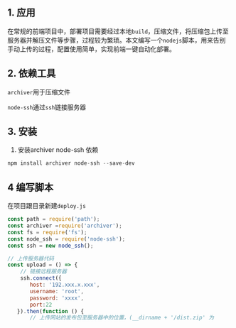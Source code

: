 ## 1. 应用

在常规的前端项目中，部署项目需要经过本地```build```，压缩文件，将压缩包上传至服务器并解压文件等步骤，过程较为繁琐。本文编写一个```nodejs```脚本，用来告别手动上传的过程，配置使用简单，实现前端一键自动化部署。

## 2. 依赖工具

```archiver```用于压缩文件

```node-ssh```通过```ssh```链接服务器

## 3. 安装

1. 安装archiver node-ssh 依赖

```js
npm install archiver node-ssh --save-dev
```

## 4 编写脚本

在项目跟目录新建```deploy.js```

```js
const path = require('path');
const archiver =require('archiver');
const fs = require('fs');
const node_ssh = require('node-ssh');
const ssh = new node_ssh();

// 上传服务器代码
const upload = () => {
    // 链接远程服务器
    ssh.connect({
       host: '192.xxx.x.xxx',
       username: 'root',
       password: 'xxxx',
       port:22
   }).then(function () {
       // 上传网站的发布包至服务器中的位置，(__dirname + '/dist.zip' 为